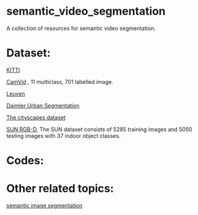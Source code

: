 # semantic_video_segmentation
A collection of resources for semantic video segmentation.

# Dataset:
[KITTI](http://www.cvlibs.net/datasets/kitti/)

[CamVid](http://mi.eng.cam.ac.uk/research/projects/VideoRec/CamVid/) , 11 multiclass, 701 labelled image.

[Leuven](http://riemenschneider.hayko.at/vision/dataset/task.php?did=39)

[Daimler Urban Segmentation](http://www.6d-vision.com/scene-labeling)

[The cityscapes dataset](http://www.cityscapes-dataset.net/)

[SUN RGB-D](http://rgbd.cs.princeton.edu/), The SUN dataset consists of 5285 training images and 5050 testing images with 37 indoor object classes.

# Codes:


# Other related topics:
[semantic image segmentation](https://raw.githubusercontent.com/mrgloom/Semantic-Segmentation-Evaluation/master/README.md)